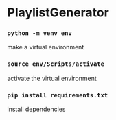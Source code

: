 
# PlaylistGenerator
### `python -m venv env`
  make a virtual environment
### `source env/Scripts/activate`
  activate the virtual environment
### `pip install requirements.txt`
  install dependencies
